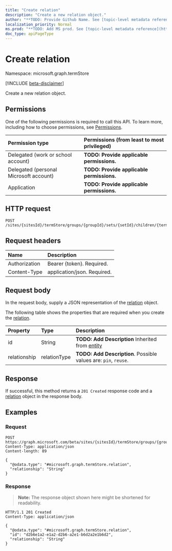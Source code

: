 ```yaml
---
title: "Create relation"
description: "Create a new relation object."
author: "**TODO: Provide Github Name. See [topic-level metadata reference](https://msgo.azurewebsites.net/add/document/guidelines/metadata.html#topic-level-metadata)**"
localization_priority: Normal
ms.prod: "**TODO: Add MS prod. See [topic-level metadata reference](https://msgo.azurewebsites.net/add/document/guidelines/metadata.html#topic-level-metadata)**"
doc_type: apiPageType
---
```


# Create relation
Namespace: microsoft.graph.termStore

[!INCLUDE [beta-disclaimer](../../includes/beta-disclaimer.md)]

Create a new relation object.

## Permissions
One of the following permissions is required to call this API. To learn more, including how to choose permissions, see [Permissions](/graph/permissions-reference).

|Permission type|Permissions (from least to most privileged)|
|:---|:---|
|Delegated (work or school account)|**TODO: Provide applicable permissions.**|
|Delegated (personal Microsoft account)|**TODO: Provide applicable permissions.**|
|Application|**TODO: Provide applicable permissions.**|

## HTTP request

<!-- {
  "blockType": "ignored"
}
-->
``` http
POST /sites/{sitesId}/termStore/groups/{groupId}/sets/{setId}/children/{termId}/relations
```

## Request headers
|Name|Description|
|:---|:---|
|Authorization|Bearer {token}. Required.|
|Content-Type|application/json. Required.|

## Request body
In the request body, supply a JSON representation of the [relation](../resources/termstore-relation.md) object.

The following table shows the properties that are required when you create the [relation](../resources/termstore-relation.md).

|Property|Type|Description|
|:---|:---|:---|
|id|String|**TODO: Add Description** Inherited from [entity](../resources/termstore-entity.md)|
|relationship|relationType|**TODO: Add Description**. Possible values are: `pin`, `reuse`.|



## Response

If successful, this method returns a `201 Created` response code and a [relation](../resources/termstore-relation.md) object in the response body.

## Examples

### Request
<!-- {
  "blockType": "request",
  "name": "create_relation_from_"
}
-->
``` http
POST https://graph.microsoft.com/beta/sites/{sitesId}/termStore/groups/{groupId}/sets/{setId}/children/{termId}/relations
Content-Type: application/json
Content-length: 89

{
  "@odata.type": "#microsoft.graph.termStore.relation",
  "relationship": "String"
}
```


### Response
>**Note:** The response object shown here might be shortened for readability.
<!-- {
  "blockType": "response",
  "truncated": true,
  "@odata.type": "microsoft.graph.termStore.relation"
}
-->
``` http
HTTP/1.1 201 Created
Content-Type: application/json

{
  "@odata.type": "#microsoft.graph.termStore.relation",
  "id": "d2b6e1a2-e1a2-d2b6-a2e1-b6d2a2e1b6d2",
  "relationship": "String"
}
```

